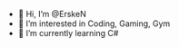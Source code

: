 - 👋 Hi, I’m @ErskeN
- 👀 I’m interested in Coding, Gaming, Gym
- 🌱 I’m currently learning C#

<!---
ErskeN/ErskeN is a ✨ special ✨ repository because its `README.md` (this file) appears on your GitHub profile.
You can click the Preview link to take a look at your changes.
--->
